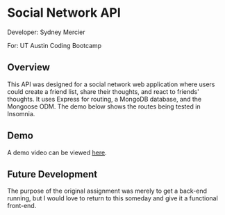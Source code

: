 # Social Network API

Developer: Sydney Mercier

For: UT Austin Coding Bootcamp

## Overview

This API was designed for a social network web application where users could create a friend list, share their thoughts, and react to friends' thoughts. It uses Express for routing, a MongoDB database, and the Mongoose ODM. The demo below shows the routes being tested in Insomnia.

## Demo

A demo video can be viewed [here](https://drive.google.com/file/d/1Oh_MTAa0cQ3r1EEqbF2V71J1ZwmS8JgO/view).

## Future Development

The purpose of the original assignment was merely to get a back-end running, but I would love to return to this someday and give it a functional front-end.